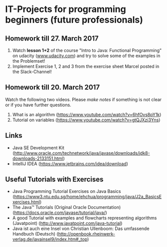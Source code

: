 # IT-Projects for programming beginners (future professionals)

## Homework till 27. March 2017
1. Watch **lesson 1+2** of the course "Intro to Java: Functional Programming" on udacity (www.udacity.com) and try to solve some of the examples in the Problemset!
2. Implement Exercise 1, 2 and 3 from the exercise sheet Marcel posted in the Slack-Channel!


## Homework till 20. March 2017
Watch the following two videos. Please *make notes* if something is not clear or if you have further questions.
1. What is an algorithm (https://www.youtube.com/watch?v=6hfOvs8pY1k)
2. Tutorial on variables (https://www.youtube.com/watch?v=gtQJXzi3Yns)

## Links
- Java SE Development Kit (http://www.oracle.com/technetwork/java/javase/downloads/jdk8-downloads-2133151.html)
- IntelliJ IDEA (https://www.jetbrains.com/idea/download)

## Useful Tutorials with Exercises
- Java Programming Tutorial Exercises on Java Basics (https://www3.ntu.edu.sg/home/ehchua/programming/java/J2a_BasicsExercises.html)
- The Java™ Tutorials (Original Oracle Documentation) (https://docs.oracle.com/javase/tutorial/java/)
- A good Tutorial with examples and flowcharts representing algorithms (Javatpoint) (http://www.javatpoint.com/java-tutorial)
- Java ist auch eine Insel von Christian Ullenboom: Das umfassende Handbuch (Deutsch) (http://openbook.rheinwerk-verlag.de/javainsel9/index.htm#_top)

